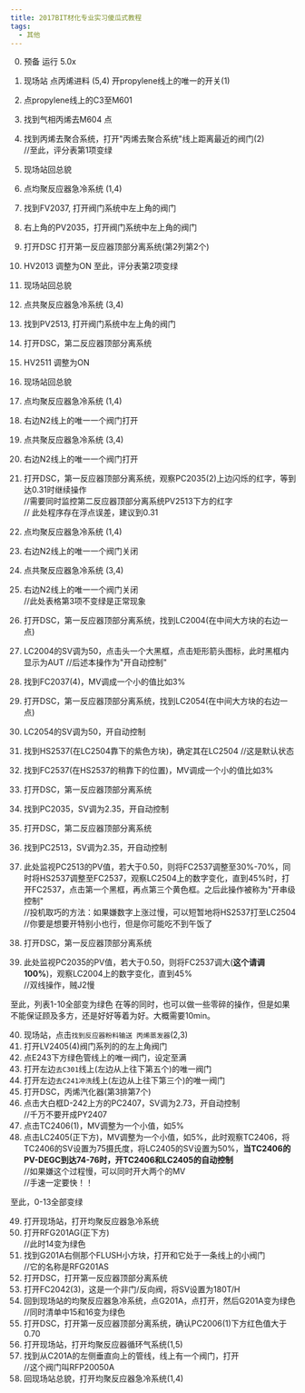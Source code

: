 ```yaml
---
title: 2017BIT材化专业实习傻瓜式教程
tags: 
  - 其他
---
```


0. 预备 运行 5.0x


1. 现场站 点丙烯进料 (5,4) 开propylene线上的唯一的开关(1)
2. 点propylene线上的C3至M601
3. 找到气相丙烯去M604 点
4. 找到丙烯去聚合系统，打开"丙烯去聚合系统"线上距离最近的阀门(2)  
   //至此，评分表第1项变绿
5. 现场站回总貌
6. 点均聚反应器急冷系统 (1,4)
7. 找到FV2037, 打开阀门系统中左上角的阀门
8. 右上角的PV2035，打开阀门系统中左上角的阀门
9.  打开DSC 打开第一反应器顶部分离系统(第2列第2个)
10. HV2013 调整为ON 至此，评分表第2项变绿
11. 现场站回总貌
12. 点共聚反应器急冷系统 (3,4)
13. 找到PV2513, 打开阀门系统中左上角的阀门
14. 打开DSC，第二反应器顶部分离系统
15. HV2511 调整为ON
16. 现场站回总貌
17. 点均聚反应器急冷系统 (1,4)
18. 右边N2线上的唯一一个阀门打开
19. 点共聚反应器急冷系统 (3,4)
20. 右边N2线上的唯一一个阀门打开
21. 打开DSC，第一反应器顶部分离系统，观察PC2035(2)上边闪烁的红字，等到达0.31时继续操作  
    //需要同时监控第二反应器顶部分离系统PV2513下方的红字  
    // 此处程序存在浮点误差，建议到0.31  
22. 点均聚反应器急冷系统 (1,4)
23. 右边N2线上的唯一一个阀门关闭
24. 点共聚反应器急冷系统 (3,4)
25. 右边N2线上的唯一一个阀门关闭  
    //此处表格第3项不变绿是正常现象
26. 打开DSC，第一反应器顶部分离系统，找到LC2004(在中间大方块的右边一点)
27. LC2004的SV调为50，点击头一个大黑框，点击矩形箭头图标，此时黑框内显示为AUT //后述本操作为"开自动控制"
28. 找到FC2037(4)，MV调成一个小的值比如3%
29. 打开DSC，第一反应器顶部分离系统，找到LC2054(在中间大方块的右边一点)
30. LC2054的SV调为50，开自动控制
31. 找到HS2537(在LC2504靠下的紫色方块)，确定其在LC2504 //这是默认状态
32. 找到FC2537(在HS2537的稍靠下的位置)，MV调成一个小的值比如3%
33. 打开DSC，第一反应器顶部分离系统
34. 找到PC2035，SV调为2.35，开自动控制
35. 打开DSC，第二反应器顶部分离系统
36. 找到PC2513，SV调为2.35，开自动控制
37. 此处监视PC2513的PV值，若大于0.50，则将FC2537调整至30%-70%，同时将HS2537调整至FC2537，观察LC2504上的数字变化，直到45%时，打开FC2537，点击第一个黑框，再点第三个黄色框。之后此操作被称为"开串级控制"  
    //投机取巧的方法：如果嫌数字上涨过慢，可以短暂地将HS2537打至LC2504  
    //你要是想要开特别小也行，但是你可能吃不到午饭了
38. 打开DSC，第一反应器顶部分离系统
39. 此处监视PC2035的PV值，若大于0.50，则将FC2537调大(**这个请调100%**)，观察LC2004上的数字变化，直到45%  
    //双线操作，贼J2慢

至此，列表1-10全部变为绿色
在等的同时，也可以做一些零碎的操作，但是如果不能保证顾及多方，还是好好等着为好。大概需要10min。

40. 现场站，点击`找到反应器粉料输送 丙烯蒸发器`(2,3)
41. 打开LV2405(4)阀门系列的的左上角阀门
42. 点E243下方绿色管线上的唯一阀门，设定至满
43. 打开左边`去C301`线上(左边从上往下第五个)的唯一阀门
44. 打开左边`去C241冲洗`线上(左边从上往下第三个)的唯一阀门
45. 打开DSC，丙烯汽化器(第3排第7个)
46. 点击大白框D-242上方的PC2407，SV调为2.73，开自动控制  
    //千万不要开成PY2407
47. 点击TC2406(1)，MV调整为一个小值，如5%
48. 点击LC2405(正下方)，MV调整为一个小值，如5%，此时观察TC2406，将TC2406的SV设置为75摄氏度，将LC2405的SV设置为50%，**当TC2406的PV-DEGC到达74-76时，开TC2406和LC2405的自动控制**  
    //如果嫌这个过程慢，可以同时开大两个的MV  
    //手速一定要快！！

至此，0-13全部变绿

49. 打开现场站，打开均聚反应器急冷系统
50. 打开RFG201AG(正下方)  
    //此时14变为绿色
51. 找到G201A右侧那个FLUSH小方块，打开和它处于一条线上的小阀门  
    //它的名称是RFG201AS
52. 打开DSC，打开第一反应器顶部分离系统
53. 打开FC2042(3)，这是一个非门/反向阀，将SV设置为180T/H
54. 回到现场站的均聚反应器急冷系统，点G201A，点打开，然后G201A变为绿色  
    //同时清单中15和16变为绿色
55. 打开DSC，打开第一反应器顶部分离系统，确认PC2006(1)下方红色值大于0.70
56. 打开现场站，打开均聚反应器循环气系统(1,5)
57. 找到从C201A的左侧垂直向上的管线，线上有一个阀门，打开  
    //这个阀门叫RFP20050A
58. 回现场站总貌，打开均聚反应器急冷系统(1,4)